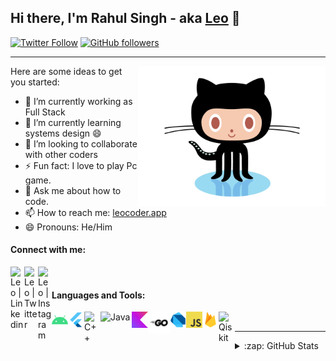 ## Hi there, I'm Rahul Singh - aka [Leo][github] 👋

[![Twitter Follow](https://img.shields.io/twitter/follow/Leo_5661?color=1975D1&logo=twitter&style=for-the-badge)][follow_twitter]
[![GitHub followers](https://img.shields.io/github/followers/Leo5661?color=ef4135&label=Follow&style=for-the-badge&logo=github)][github]

---

<img align='right' src="https://github.com/Leo5661/Leo5661/blob/master/images/github_octocat.gif" width='300'>

Here are some ideas to get you started:

- 🔭 I’m currently working as Full Stack
- 🌱 I’m currently learning systems design 😄
- 👯 I’m looking to collaborate with other coders 
- ⚡ Fun fact: I love to play Pc game.
- 💬 Ask me about how to code.
- 📫 How to reach me: [leocoder.app](https://devleo.tech/)
- 😄 Pronouns: He/Him

#### Connect with me:

[<img align="left" alt="Leo | Linkedin" width="22px" src="https://unpkg.com/simple-icons@v3/icons/linkedin.svg" />][linkedin]
[<img align="left" alt="Leo | Twitter" width="22px" src="https://unpkg.com/simple-icons@v3/icons/twitter.svg" />][twitter]
[<img align="left" alt="Leo | Instagram" width="22px" src="https://unpkg.com/simple-icons@v3/icons/instagram.svg" />][instagram]

<br/>


#### Languages and Tools:

<img align="left" alt="Android" width="26px" src="https://raw.githubusercontent.com/github/explore/80688e429a7d4ef2fca1e82350fe8e3517d3494d/topics/android/android.png"/>

<img align="left" alt="Flutter" width="26px" src="https://raw.githubusercontent.com/github/explore/80688e429a7d4ef2fca1e82350fe8e3517d3494d/topics/flutter/flutter.png">

<img align="left" alt="C++" width="26px" src="https://upload.wikimedia.org/wikipedia/commons/thumb/1/18/ISO_C%2B%2B_Logo.svg/306px-ISO_C%2B%2B_Logo.svg.png"/>

<img align="left" alt="Java" width="50px" src="https://logos-download.com/wp-content/uploads/2016/10/Java_logo_icon.png"/>

<img align="left" alt="Kotlin" width="26px" src="https://raw.githubusercontent.com/github/explore/80688e429a7d4ef2fca1e82350fe8e3517d3494d/topics/kotlin/kotlin.png"/>

<img align="left" alt="Golang" width="35px" src="https://raw.githubusercontent.com/github/explore/80688e429a7d4ef2fca1e82350fe8e3517d3494d/topics/go/go.png"/>

<img align="left" alt="Dart" width="26px" src="https://raw.githubusercontent.com/github/explore/80688e429a7d4ef2fca1e82350fe8e3517d3494d/topics/dart/dart.png">

<img align="left" alt="JavaScript" width="26px" src="https://raw.githubusercontent.com/github/explore/80688e429a7d4ef2fca1e82350fe8e3517d3494d/topics/javascript/javascript.png">

<img align="left" alt="Firebase" width="26px" src="https://raw.githubusercontent.com/github/explore/80688e429a7d4ef2fca1e82350fe8e3517d3494d/topics/firebase/firebase.png">

<img align="left" alt="Qiskit" width="26px" src="https://avatars3.githubusercontent.com/u/30696987?s=280&v=4">

<br/>

---

<details>
  <summary>:zap: GitHub Stats</summary>

  <img align="left" alt="Leo's GitHub Stats" src="https://github-readme-stats-leo5661.vercel.app/api?username=Leo5661&count_private=true&show_icons=true&hide_border=true&theme=dark" />
  <img align="center" alt="Leo's Language Stats" src="https://github-readme-stats-leo5661.vercel.app/api/top-langs/?username=Leo5661&layout=compact&theme=dark" /> 

</details>
<!-- Links -->

[github]: https://github.com/Leo5661
[twitter]: https://twitter.com/Leo_5661
[follow_twitter]: https://twitter.com/intent/follow?screen_name=Leo_5661
[linkedin]: https://www.linkedin.com/in/leocoder/
[leetcode]: https://leetcode.com/leo1_/
[instagram]: https://www.instagram.com/leo_coder/

